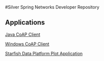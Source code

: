 #Silver Spring Networks Developer Repository
## Applications
[Java CoAP Client](Java%20CoAP%20Client)

[Windows CoAP Client](Windows%20CoAP%20Client)

[Starfish Data Platform Plot Application](Starfish%20Example%20Plot%20Application)
